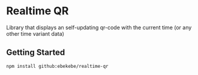 # Realtime QR

Library that displays an self-updating qr-code with the current time (or any other time variant data)


## Getting Started

`npm install github:ebekebe/realtime-qr`
